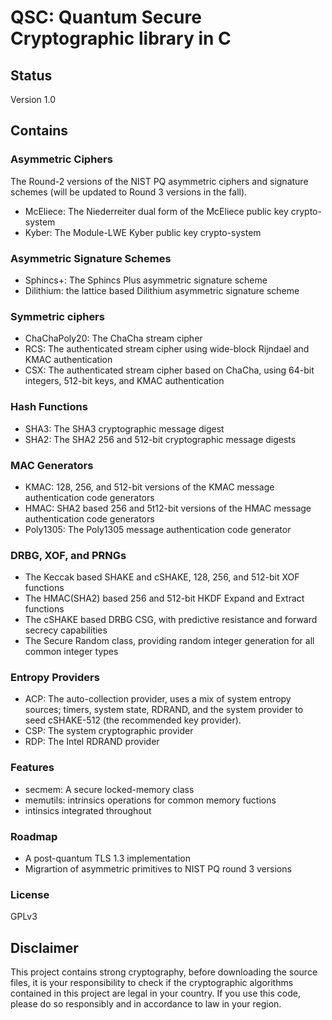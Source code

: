 # QSC: Quantum Secure Cryptographic library in C

## Status
Version 1.0

## Contains
### Asymmetric Ciphers
The Round-2 versions of the NIST PQ asymmetric ciphers and signature schemes (will be updated to Round 3 versions in the fall).
* McEliece: The Niederreiter dual form of the McEliece public key crypto-system
* Kyber: The Module-LWE Kyber public key crypto-system

### Asymmetric Signature Schemes
* Sphincs+: The Sphincs Plus asymmetric signature scheme
* Dilithium: the lattice based Dilithium asymmetric signature scheme

### Symmetric ciphers
* ChaChaPoly20: The ChaCha stream cipher
* RCS: The authenticated stream cipher using wide-block Rijndael and KMAC authentication
* CSX: The authenticated stream cipher based on ChaCha, using 64-bit integers, 512-bit keys, and KMAC authentication

### Hash Functions
* SHA3: The SHA3 cryptographic message digest
* SHA2: The SHA2 256 and 512-bit cryptographic message digests

### MAC Generators
* KMAC: 128, 256, and 512-bit versions of the KMAC message authentication code generators
* HMAC: SHA2 based 256 and 5t12-bit versions of the HMAC message authentication code generators
* Poly1305: The Poly1305 message authentication code generator

### DRBG, XOF, and PRNGs
* The Keccak based SHAKE and cSHAKE, 128, 256, and 512-bit XOF functions
* The HMAC(SHA2) based 256 and 512-bit HKDF Expand and Extract functions
* The cSHAKE based DRBG CSG, with predictive resistance and forward secrecy capabilities
* The Secure Random class, providing random integer generation for all common integer types

### Entropy Providers
* ACP: The auto-collection provider, uses a mix of system entropy sources; timers, system state, RDRAND, and the system provider to seed cSHAKE-512 (the recommended key provider).
* CSP: The system cryptographic provider
* RDP: The Intel RDRAND provider

### Features
* secmem: A secure locked-memory class
* memutils: intrinsics operations for common memory fuctions
* intinsics integrated throughout

### Roadmap
* A post-quantum TLS 1.3 implementation
* Migrartion of asymmetric primitives to NIST PQ round 3 versions

### License
GPLv3

## Disclaimer
This project contains strong cryptography, before downloading the source files, 
it is your responsibility to check if the cryptographic algorithms contained in this project are legal in your country. 
If you use this code, please do so responsibly and in accordance to law in your region.
